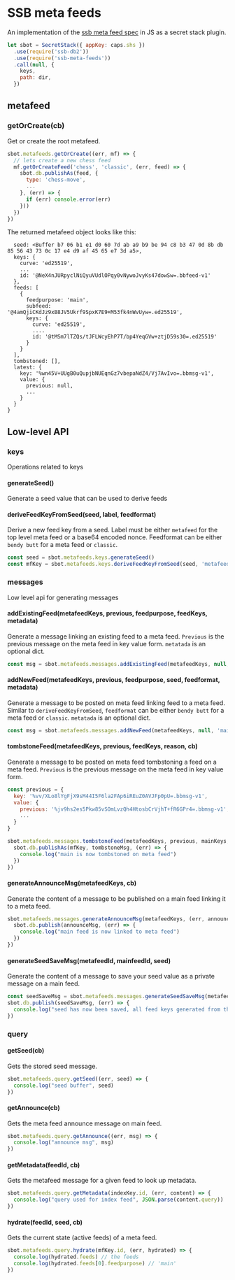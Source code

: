 # SSB meta feeds

An implementation of the [ssb meta feed spec] in JS as a secret stack
plugin.

```js
let sbot = SecretStack({ appKey: caps.shs })
  .use(require('ssb-db2'))
  .use(require('ssb-meta-feeds'))
  .call(null, {
    keys,
    path: dir,
  })
```

## metafeed

### getOrCreate(cb)

Get or create the root metafeed.

```js
sbot.metafeeds.getOrCreate((err, mf) => {
  // lets create a new chess feed
  mf.getOrCreateFeed('chess', 'classic', (err, feed) => {
    sbot.db.publishAs(feed, {
      type: 'chess-move',
      ...
    }, (err) => {
      if (err) console.error(err)  
    }))
  })
})
```

The returned metafeed object looks like this:

```
  seed: <Buffer b7 06 b1 e1 d0 60 7d ab a9 b9 be 94 c8 b3 47 0d 8b db 85 56 43 73 0c 17 e4 d9 af 45 65 e7 3d a5>,
  keys: {
    curve: 'ed25519',
    ...
    id: '@NeX4nJURpyclNiQyuVUdlOPqy0vNywoJvyKs47dowSw=.bbfeed-v1'
  },
  feeds: [
    {
      feedpurpose: 'main',
      subfeed: '@4amQjiCKdJz9xB8JV5Ukrf9SpxK7E9+M53fk4nWvUyw=.ed25519',
      keys: {
        curve: 'ed25519',
        ....
        id: '@tMSm7lTZQs/tJFLWcyEhP7T/bp4YeqGVw+ztjD59s30=.ed25519'
      }
    }
  ],
  tombstoned: [],
  latest: {
    key: '%wn45V+UUgB0uQupjbNUEqnGz7vbepaNdZ4/Vj7AvIvo=.bbmsg-v1',
    value: {
      previous: null,
      ...
    }
  }
}
```

## Low-level API

### keys

Operations related to keys

#### generateSeed()

Generate a seed value that can be used to derive feeds

#### deriveFeedKeyFromSeed(seed, label, feedformat)

Derive a new feed key from a seed. Label must be either `metafeed` for
the top level meta feed or a base64 encoded nonce. Feedformat can be
either `bendy butt` for a meta feed or `classic`.

```js
const seed = sbot.metafeeds.keys.generateSeed()
const mfKey = sbot.metafeeds.keys.deriveFeedKeyFromSeed(seed, 'metafeed')
```

### messages

Low level api for generating messages

#### addExistingFeed(metafeedKeys, previous, feedpurpose, feedKeys, metadata)

Generate a message linking an existing feed to a meta feed. `Previous`
is the previous message on the meta feed in key value form. `metatada`
is an optional dict.

```js
const msg = sbot.metafeeds.messages.addExistingFeed(metafeedKeys, null, 'main', mainKeys)
```

#### addNewFeed(metafeedKeys, previous, feedpurpose, seed, feedformat, metadata)

Generate a message to be posted on meta feed linking feed to a meta
feed. Similar to `deriveFeedKeyFromSeed`, `feedformat` can be either
`bendy butt` for a meta feed or `classic`. `metatada` is an optional
dict.

```js
const msg = sbot.metafeeds.messages.addNewFeed(metafeedKeys, null, 'main', seed, 'classic')
```

#### tombstoneFeed(metafeedKeys, previous, feedKeys, reason, cb)

Generate a message to be posted on meta feed tombstoning a feed on a
meta feed. `Previous` is the previous message on the meta feed in key
value form.

```js
const previous = {
  key: '%vv/XLo8lYgFjX9sM44I5F6la2FAp6iREuZ0AVJFp0pU=.bbmsg-v1',
  value: {
    previous: '%jv9hs2es5Pkw85vSOmLvzQh4HtosbCrVjhT+fR6GPr4=.bbmsg-v1',
    ...
  }
}

sbot.metafeeds.messages.tombstoneFeed(metafeedKeys, previous, mainKeys, 'No longer used', (err, tombstoneMsg) => {
  sbot.db.publishAs(mfKey, tombstoneMsg, (err) => {
    console.log("main is now tombstoned on meta feed")
  })
})
```

#### generateAnnounceMsg(metafeedKeys, cb)

Generate the content of a message to be published on a main feed
linking it to a meta feed.

```js
sbot.metafeeds.messages.generateAnnounceMsg(metafeedKeys, (err, announceMsg) => {
  sbot.db.publish(announceMsg, (err) => {
    console.log("main feed is now linked to meta feed")
  })
})
```

#### generateSeedSaveMsg(metafeedId, mainfeedId, seed)

Generate the content of a message to save your seed value as a private
message on a main feed.

```js
const seedSaveMsg = sbot.metafeeds.messages.generateSeedSaveMsg(metafeedKeys.id, sbot.id, seed)
sbot.db.publish(seedSaveMsg, (err) => {
  console.log("seed has now been saved, all feed keys generated from this can be restored from the seed")
})
```

### query

#### getSeed(cb)

Gets the stored seed message.

```js
sbot.metafeeds.query.getSeed((err, seed) => {
  console.log("seed buffer", seed)
})
```

#### getAnnounce(cb)

Gets the meta feed announce message on main feed.

```js
sbot.metafeeds.query.getAnnounce((err, msg) => {
  console.log("announce msg", msg)
})
```

#### getMetadata(feedId, cb)

Gets the metafeed message for a given feed to look up metadata.

```js
sbot.metafeeds.query.getMetadata(indexKey.id, (err, content) => {
  console.log("query used for index feed", JSON.parse(content.query))
})
```

#### hydrate(feedId, seed, cb)

Gets the current state (active feeds) of a meta feed.

```js
sbot.metafeeds.query.hydrate(mfKey.id, (err, hydrated) => {
  console.log(hydrated.feeds) // the feeds
  console.log(hydrated.feeds[0].feedpurpose) // 'main'
})
```

[ssb meta feed spec]: https://github.com/ssb-ngi-pointer/ssb-meta-feed-spec
